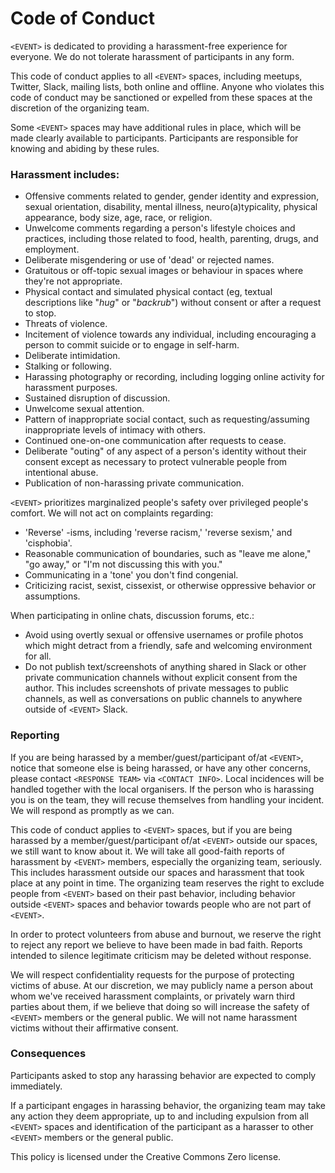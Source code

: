 # Code of Conduct

`<EVENT>` is dedicated to providing a harassment-free experience for everyone. We do not tolerate harassment of participants in any form.

This code of conduct applies to all `<EVENT>` spaces, including meetups, Twitter, Slack, mailing lists, both online and offline. Anyone who violates this code of conduct may be sanctioned or expelled from these spaces at the discretion of the organizing team.

Some `<EVENT>` spaces may have additional rules in place, which will be made clearly available to participants. Participants are responsible for knowing and abiding by these rules.

### Harassment includes:

* Offensive comments related to gender, gender identity and expression, sexual
orientation, disability, mental illness, neuro(a)typicality, physical appearance, body size, age, race, or religion.
* Unwelcome comments regarding a person's lifestyle choices and practices,
including those related to food, health, parenting, drugs, and employment.
* Deliberate misgendering or use of 'dead' or rejected names.
* Gratuitous or off-topic sexual images or behaviour in spaces where they're not
appropriate.
* Physical contact and simulated physical contact (eg, textual descriptions like
"*hug*" or "*backrub*") without consent or after a request to stop.
* Threats of violence.
* Incitement of violence towards any individual, including encouraging a person to commit suicide or to engage in self-harm.
* Deliberate intimidation.
* Stalking or following.
* Harassing photography or recording, including logging online activity for
harassment purposes.
* Sustained disruption of discussion.
* Unwelcome sexual attention.
* Pattern of inappropriate social contact, such as requesting/assuming inappropriate levels of intimacy with others.
* Continued one-on-one communication after requests to cease.
* Deliberate "outing" of any aspect of a person's identity without their consent
except as necessary to protect vulnerable people from intentional abuse.
* Publication of non-harassing private communication.  

`<EVENT>` prioritizes marginalized people's safety over privileged people's comfort. We will not act on complaints regarding:

* 'Reverse' -isms, including 'reverse racism,' 'reverse sexism,' and 'cisphobia'.
* Reasonable communication of boundaries, such as "leave me alone," "go away," or "I'm not discussing this with you."
* Communicating in a 'tone' you don't find congenial.
* Criticizing racist, sexist, cissexist, or otherwise oppressive behavior or assumptions.

When participating in online chats, discussion forums, etc.:

* Avoid using overtly sexual or offensive usernames or profile photos which might detract from a friendly, safe and welcoming environment for all.
* Do not publish text/screenshots of anything shared in Slack or other private communication channels without explicit consent from the author.  This includes screenshots of private messages to public channels, as well as conversations on public channels to anywhere outside of `<EVENT>` Slack.


### Reporting

If you are being harassed by a member/guest/participant of/at `<EVENT>`, notice that someone else is being harassed, or have any other concerns, please contact `<RESPONSE TEAM>` via `<CONTACT INFO>`. Local incidences will be handled together with the local organisers. If the person who is harassing you is on the team, they will recuse themselves from handling your incident. We will respond as promptly as we can.

This code of conduct applies to `<EVENT>` spaces, but if you are being harassed by a member/guest/participant of/at `<EVENT>` outside our spaces, we still want to know about it. We will take all good-faith reports of harassment by `<EVENT>` members, especially the organizing team, seriously. This includes harassment outside our spaces and harassment that took place at any point in time. The organizing team reserves the right to exclude people from `<EVENT>` based on their past behavior, including behavior outside `<EVENT>` spaces and behavior towards people who are not part of `<EVENT>`.

In order to protect volunteers from abuse and burnout, we reserve the right to reject any report we believe to have been made in bad faith. Reports intended to silence legitimate criticism may be deleted without response.

We will respect confidentiality requests for the purpose of protecting victims of abuse. At our discretion, we may publicly name a person about whom we've received harassment complaints, or privately warn third parties about them, if we believe that doing so will increase the safety of `<EVENT>` members or the general public. We will not name harassment victims without their affirmative consent.


### Consequences

Participants asked to stop any harassing behavior are expected to comply immediately.

If a participant engages in harassing behavior, the organizing team may take any action they deem appropriate, up to and including expulsion from all `<EVENT>` spaces and identification of the participant as a harasser to other `<EVENT>` members or the general public.

This policy is licensed under the Creative Commons Zero license.
